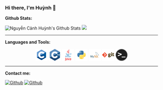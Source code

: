 ### Hi there, I'm Huỳnh 👋
**Github Stats:**


![Nguyễn Cảnh Huỳnh's Github Stats](https://github-readme-stats.vercel.app/api?username=canhhuynh2k2&show_icons=true_color=fff&icon_color=03fc90&text_color=03fc90&bg_color=002b19)
<img src="https://github-readme-stats.vercel.app/api/top-langs/?username=canhhuynh2k2&count_private=true&theme=dracula">


---

**Languages and Tools:**
<p align="center">

  <div align="center">
  
  <code><img height="40" src="https://raw.githubusercontent.com/github/explore/80688e429a7d4ef2fca1e82350fe8e3517d3494d/topics/c/c.png"></code> <code><img height="40" src="https://raw.githubusercontent.com/github/explore/80688e429a7d4ef2fca1e82350fe8e3517d3494d/topics/cpp/cpp.png"></code> <code><img height="40" src="https://raw.githubusercontent.com/devicons/devicon/master/icons/java/java-original-wordmark.svg"></code> <code><img height="40" src="https://raw.githubusercontent.com/github/explore/80688e429a7d4ef2fca1e82350fe8e3517d3494d/topics/python/python.png"></code> <code><img height="40" src="https://raw.githubusercontent.com/github/explore/80688e429a7d4ef2fca1e82350fe8e3517d3494d/topics/mysql/mysql.png"></code> <code><img height="40" src="https://raw.githubusercontent.com/github/explore/80688e429a7d4ef2fca1e82350fe8e3517d3494d/topics/git/git.png"></code> <code><img height="40" src="https://raw.githubusercontent.com/github/explore/80688e429a7d4ef2fca1e82350fe8e3517d3494d/topics/terminal/terminal.png"></code>

  </div>
  </p>


---

**Contact me:**

[<img alt="Github" src="https://img.shields.io/badge/GitHub-%2312100E.svg?&style=for-the-badge&logo=Github&logoColor=white" />](https://github.com/canhhuynh2k2) [<img alt="Github" src="https://img.shields.io/badge/Facebook-%231DA1F2.svg?&style=for-the-badge&logo=Facebook&logoColor=white" />](https://www.facebook.com/NCH.Official.Info)
